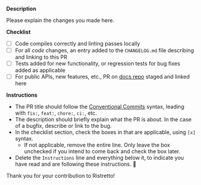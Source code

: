 **Description**

Please explain the changes you made here.

**Checklist**

- [ ] Code compiles correctly and linting passes locally
- [ ] For all _code_ changes, an entry added to the `CHANGELOG.md` file describing and linking to
      this PR
- [ ] Tests added for new functionality, or regression tests for bug fixes added as applicable
- [ ] For public APIs, new features, etc., PR on
      [docs repo](https://github.com/dgraph-io/dgraph-docs) staged and linked here

**Instructions**

- The PR title should follow the [Conventional Commits](https://www.conventionalcommits.org/)
  syntax, leading with `fix:`, `feat:`, `chore:`, `ci:`, etc.
- The description should briefly explain what the PR is about. In the case of a bugfix, describe or
  link to the bug.
- In the checklist section, check the boxes in that are applicable, using `[x]` syntax.
  - If not applicable, remove the entire line. Only leave the box unchecked if you intend to come
    back and check the box later.
- Delete the `Instructions` line and everything below it, to indicate you have read and are
  following these instructions. 🙂

Thank you for your contribution to Ristretto!
